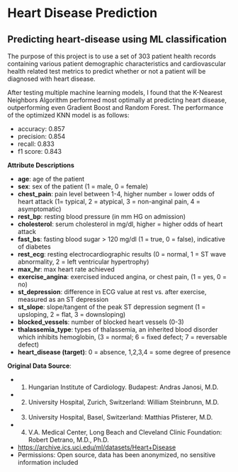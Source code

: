 # Heart Disease Prediction
## Predicting heart-disease using ML classification

The purpose of this project is to use a set of 303 patient health records containing various patient demographic characteristics and cardiovascular health related test metrics to predict whether or not a patient will be diagnosed with heart disease. 

After testing multiple machine learning models, I found that the K-Nearest Neighbors Algorithm performed most optimally at predicting heart disease, outperforming even Gradient Boost and Random Forest. The performance of the optimized KNN model is as follows:

- accuracy:  0.857
- precision:  0.854
- recall:  0.833
- f1 score:  0.843

**Attribute Descriptions**
- **age**: age of the patient
- **sex**: sex of the patient (1 = male, 0 = female) 
- **chest_pain**: pain level between 1-4, higher number = lower odds of heart attack (1= typical, 2 = atypical, 3 = non-anginal pain, 4 = asymptomatic) 
- **rest_bp**: resting blood pressure (in mm HG on admission) 
- **cholesterol**: serum cholesterol in mg/dl, higher = higher odds of heart attack 
- **fast_bs**: fasting blood sugar > 120 mg/dl (1 = true, 0 = false), indicative of diabetes 
- **rest_ecg**: resting electrocardiographic results (0 = normal, 1 = ST wave abnormality, 2 = left ventricular hypertrophy)
- **max_hr**: max heart rate achieved 
- **exercise_angina**: exercised induced angina, or chest pain, (1 = yes, 0 = no) 
- **st_depression**: difference in ECG value at rest vs. after exercise, measured as an ST depression 
- **st_slope**: slope/tangent of the peak ST depression segment (1 = upsloping, 2 = flat, 3 = downsloping) 
- **blocked_vessels**: number of blocked heart vessels (0-3) 
- **thalassemia_type**: types of thalassemia, an inherited blood disorder which inhibits hemoglobin, (3 = normal; 6 = fixed defect; 7 = reversable defect) 
- **heart_disease (target)**: 0 = absence, 1,2,3,4 = some degree of presence

**Original Data Source**: 
- 1. Hungarian Institute of Cardiology. Budapest: Andras Janosi, M.D.
- 2. University Hospital, Zurich, Switzerland: William Steinbrunn, M.D.
- 3. University Hospital, Basel, Switzerland: Matthias Pfisterer, M.D.
- 4. V.A. Medical Center, Long Beach and Cleveland Clinic Foundation: Robert Detrano, M.D., Ph.D.
- https://archive.ics.uci.edu/ml/datasets/Heart+Disease
- Permissions: Open source, data has been anonymized, no sensitive information included

